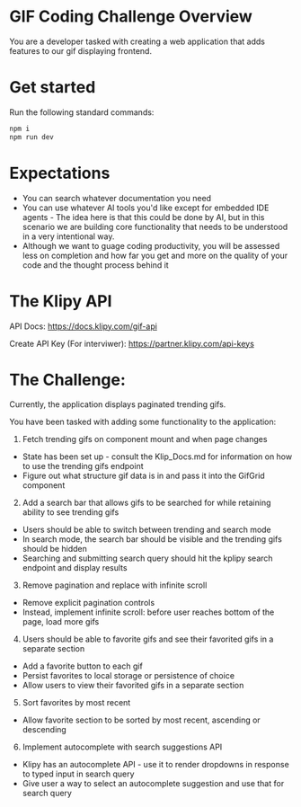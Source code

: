 # GIF Coding Challenge Overview
You are a developer tasked with creating a web application that adds features to our gif displaying frontend.

# Get started
Run the following standard commands:
```bash
npm i
npm run dev
```

# Expectations
- You can search whatever documentation you need
- You can use whatever AI tools you'd like except for embedded IDE agents -
The idea here is that this could be done by AI, but in this scenario we are building core functionality that needs to be understood in a very intentional way.
- Although we want to guage coding productivity, you will be assessed less on completion and how far you get and more on the quality of your code and the thought process behind it

# The Klipy API
API Docs:
https://docs.klipy.com/gif-api

Create API Key (For interviwer):
https://partner.klipy.com/api-keys

# The Challenge:
Currently, the application displays paginated trending gifs.

You have been tasked with adding some functionality to the application:

1. Fetch trending gifs on component mount and when page changes
- State has been set up - consult the Klip_Docs.md for information on how to use the trending gifs endpoint
- Figure out what structure gif data is in and pass it into the GifGrid component

2. Add a search bar that allows gifs to be searched for while retaining ability to see trending gifs
- Users should be able to switch between trending and search mode
- In search mode, the search bar should be visible and the trending gifs should be hidden
- Searching and submitting search query should hit the kplipy search endpoint and display results

3. Remove pagination and replace with infinite scroll
- Remove explicit pagination controls
- Instead, implement infinite scroll: before user reaches bottom of the page, load more gifs

4. Users should be able to favorite gifs and see their favorited gifs in a separate section
- Add a favorite button to each gif
- Persist favorites to local storage or persistence of choice
- Allow users to view their favorited gifs in a separate section

5. Sort favorites by most recent
- Allow favorite section to be sorted by most recent, ascending or descending

6. Implement autocomplete with search suggestions API
- Klipy has an autocomplete API - use it to render dropdowns in response to typed input in search query
- Give user a way to select an autocomplete suggestion and use that for search query